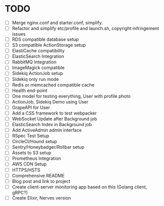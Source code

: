 # TODO

* [ ] Merge nginx.conf and starter.conf, simplify.
* [ ] Refactor and simplify etc/profile and launch.sh, copyright infringement issues
* [ ] RDS compatible database setup
* [ ] S3 compatible ActionStorage setup
* [ ] ElastiCache compatibility
* [ ] ElasticSearch Integration
* [ ] RabbitMQ Integration
* [ ] ImageMagick compatible
* [ ] Sidekiq ActionJob setup
* [ ] Sidekiq only run mode
* [ ] Redis or memcached compatible cache
* [ ] Health end-point
* [ ] One model for testing everything, User with profile photo
* [ ] ActionJob, Sidekiq Demo using User
* [ ] GrapeAPI for User
* [ ] Add a CSS framework to test webpacker
* [ ] WebSocket Update after Background job
* [ ] ElasticSearch Index in Background job
* [ ] Add ActiveAdmin admin interface
* [ ] RSpec Test Setup
* [ ] CircleCI/Hound setup
* [ ] Sentry/Honeybadger/Rollbar setup
* [ ] Assets to S3 setup
* [ ] Prometheus Integration
* [ ] AWS CDN Setup
* [ ] HTTPS/HSTS
* [ ] Comprehensive README
* [ ] Blog post and link to project
* [ ] Create client-server monitoring app based on this (Golang client, gRPC?)
* [ ] Create Elixir, Nerves version
